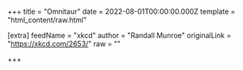 
+++
title = "Omnitaur"
date = 2022-08-01T00:00:00.000Z
template = "html_content/raw.html"

[extra]
feedName = "xkcd"
author = "Randall Munroe"
originalLink = "https://xkcd.com/2653/"
raw = ""

+++

